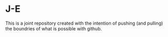 # J-E
This is a joint repository created with the intention of pushing (and pulling) the boundries of what is possible with github.